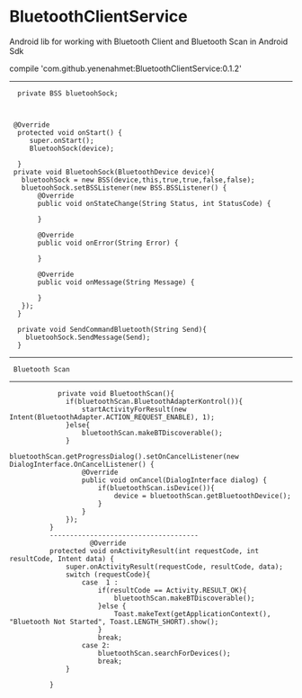 # BluetoothClientService
Android lib for working with Bluetooth Client and Bluetooth Scan in Android Sdk


 compile 'com.github.yenenahmet:BluetoothClientService:0.1.2'

----------------------------------------------------------------------

      private BSS bluetoohSock;
 
 

     @Override
      protected void onStart() {
         super.onStart();
         BluetoohSock(device);

      }
     private void BluetoohSock(BluetoothDevice device){
       bluetoohSock = new BSS(device,this,true,true,false,false);
       bluetoohSock.setBSSListener(new BSS.BSSListener() {
           @Override
           public void onStateChange(String Status, int StatusCode) {

           }

           @Override
           public void onError(String Error) {

           }

           @Override
           public void onMessage(String Message) {

           }
       });
      }
   
      private void SendCommandBluetooth(String Send){
        bluetoohSock.SendMessage(Send);
      }
--------------------------------------------------------------------
     Bluetooth Scan
--------------------------------------------------------------------
                private void BluetoothScan(){
                  if(bluetoothScan.BluetoothAdapterKontrol()){
                      startActivityForResult(new Intent(BluetoothAdapter.ACTION_REQUEST_ENABLE), 1);
                  }else{
                      bluetoothScan.makeBTDiscoverable();
                  }
                  bluetoothScan.getProgressDialog().setOnCancelListener(new DialogInterface.OnCancelListener() {
                      @Override
                      public void onCancel(DialogInterface dialog) {
                          if(bluetoothScan.isDevice()){
                              device = bluetoothScan.getBluetoothDevice();
                          }
                      }
                  });
              }
              -------------------------------------
                        @Override
              protected void onActivityResult(int requestCode, int resultCode, Intent data) {
                  super.onActivityResult(requestCode, resultCode, data);
                  switch (requestCode){
                      case  1 :
                          if(resultCode == Activity.RESULT_OK){
                              bluetoothScan.makeBTDiscoverable();
                          }else {
                              Toast.makeText(getApplicationContext(), "Bluetooth Not Started", Toast.LENGTH_SHORT).show();
                          }
                          break;
                      case 2:
                          bluetoothScan.searchForDevices();
                          break;
                  }

              }
